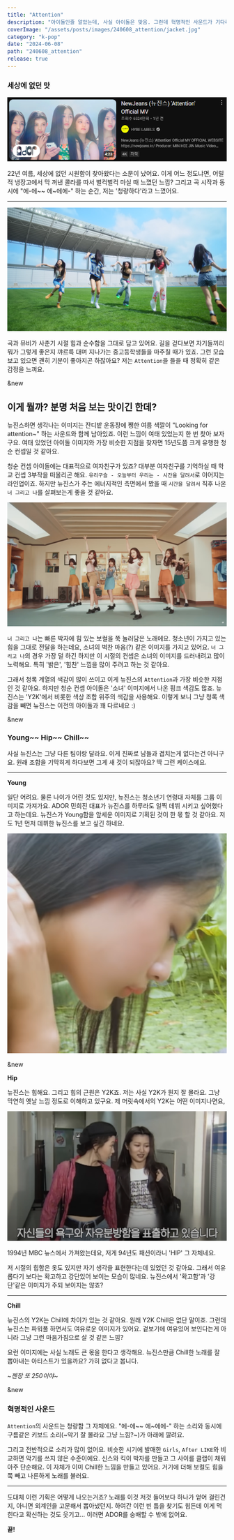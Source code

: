 ```yaml
---
title: "Attention"
description: "아이돌인줄 알았는데, 사실 아이돌은 맞음. 그런데 혁명적인 사운드가 기다리고 있어요."
coverImage: "/assets/posts/images/240608_attention/jacket.jpg"
category: "k-pop"
date: "2024-06-08"
path: "240608_attention"
release: true
---
```


### 세상에 없던 맛

![](/public/assets/posts/images/240608_attention/nwjns-mv-preview.png)

22년 여름, 세상에 없던 시원함이 찾아왔다는 소문이 났어요.
이게 어느 정도냐면, 어릴 적 냉장고에서 막 꺼낸 콜라를 따서 벌컥벌컥 마실 때 느꼈던 느낌?
그리고 곡 시작과 동시에 "에-에~~ 에~에에-" 하는 순간, 저는 '청량하다'라고 느꼈어요.

---

!['Attention' MV](/public/assets/posts/images/240608_attention/attention-mv-1.png)

곡과 뮤비가 사춘기 시절 힘과 순수함을 그대로 담고 있어요.
길을 걷다보면 자기들끼리 뭐가 그렇게 좋은지 꺄르륵 대며 지나가는 중고등학생들을 마주칠 때가 있죠.
그런 모습 보고 있으면 괜히 기분이 좋아지곤 하잖아요? 저는 `Attention`을 들을 때 정확히 같은 감정을 느껴요.

&new

## 이게 뭘까? 분명 처음 보는 맛이긴 한데?

뉴진스하면 생각나는 이미지는 잔디밭 운동장에 쨍한 여름 색깔이
"Looking for attention~" 하는 사운드와 함께 남아있죠.
이런 느낌이 여태 있었는지 한 번 찾아 보자구요.
여태 있었던 아이돌 이미지와 가장 비슷한 지점을 찾자면 15년도쯤 크게 유행한 청순 컨셉일 것 같아요.

청순 컨셉 아이돌에는 대표적으로 여자친구가 있죠?
대부분 여자친구를 기억하실 때 학교 컨셉 3부작을 떠올리곤 해요.
`유리구슬 - 오늘부터 우리는 - 시간을 달려서`로 이어지는 라인업이죠.
하지만 뉴진스가 주는 에너지적인 측면에서 봤을 때 `시간을 달려서` 직후 나온 `너 그리고 나`를 살펴보는게 좋을 것 같아요.

!['너 그리고 나' MV](/public/assets/posts/images/240608_attention/navillera-mv-1.png)

`너 그리고 나`는 빠른 박자에 힘 있는 보컬을 쭉 눌러담은 노래에요.
청소년이 가지고 있는 힘을 그대로 전달을 하는데요, 소녀의 벅찬 마음(?) 같은 이미지를 가지고 있어요.
`너 그리고 나`의 경우 가장 덜 하긴 하지만 이 시절의 컨셉은 소녀의 이미지를 드러내려고 많이 노력해요.
특히 '밝은', '힘찬' 느낌을 많이 주려고 하는 것 같아요.

그래서 청록 계열의 색감이 많이 쓰이고 이게 뉴진스의 `Attention`과 가장 비슷한 지점인 것 같아요.
하지만 청순 컨셉 아이돌은 '소녀' 이미지에서 나온 핑크 색감도 많죠.
뉴진스는 'Y2K'에서 비롯한 색상 조합 위주의 색감을 사용해요.
이렇게 보니 그냥 청록 색감을 빼면 뉴진스는 이전의 아이돌과 꽤 다르네요 :)

&new

### Young~~ Hip~~ Chill~~

사실 뉴진스는 그냥 다른 팀이랑 달라요. 이게 진짜로 남들과 겹치는게 없다는건 아니구요.
원래 조합을 기막히게 하다보면 그게 새 것이 되잖아요? 딱 그런 케이스에요.

---

**Young**

일단 어려요. 물론 나이가 어린 것도 있지만, 뉴진스는 청소년기 연령대 자체를 그룹 이미지로 가져가요.
ADOR 민희진 대표가 뉴진스를 하루라도 일찍 데뷔 시키고 싶어했다고 하는데요.
뉴진스가 Young함을 앞세운 이미지로 기획된 것이 한 몫 할 것 같아요.
저도 1년 먼저 데뷔한 뉴진스를 보고 싶긴 하네요.

![19' 민지](/public/assets/posts/images/240608_attention/minji-1.png)

&new

**Hip**

뉴진스는 힙해요. 그리고 힙의 근원은 Y2K죠. 저는 사실 Y2K가 뭔지 잘 몰라요.
그냥 막연히 옛날 느낌 정도로 이해하고 있구요.
제 머릿속에서의 Y2K는 어떤 이미지나면요,

![MBC 뉴스데스크(1994.09.17)](/public/assets/posts/images/240608_attention/y2k-1.png)

1994년 MBC 뉴스에서 가져왔는데요, 저게 94년도 패션이라니 'HIP' 그 자체네요.

저 시절의 힙함은 옷도 있지만 자기 생각을 표현한다는데 있었던 것 같아요.
그래서 여유롭다기 보다는 확고하고 강단있어 보이는 모습이 많네요.
뉴진스에서 '확고함'과 '강단'같은 이미지가 주되 보이지는 않죠?

---

**Chill**

뉴진스의 Y2K는 Chill에 차이가 있는 것 같아요. 원래 Y2K Chill은 없단 말이죠.
그런데 뉴진스는 파워풀 하면서도 여유로운 이미지가 있어요.
겉보기에 여유있어 보인다는게 아니라 그냥 그런 마음가짐으로 살 것 같은 느낌?

요런 이미지에는 사실 노래도 큰 몫을 한다고 생각해요.
뉴진스만큼 Chill한 노래를 잘 뽑아내는 아티스트가 있을까요? 가히 없다고 봅니다.

~_젠장 또 250이야_~

&new

### 혁명적인 사운드

`Attention`의 사운드는 청량함 그 자체에요.
"에-에~~ 에~에에-" 하는 소리와 동시에 구름같은 키보드 소리(~악기 잘 몰라요 그냥 느낌?~)가 아래에 깔려요.

그리고 전반적으로 소리가 많이 없어요.
비슷한 시기에 발매한 `Girls`, `After LIKE`와 비교하면 악기를 쓰지 않은 수준이에요.
신스와 킥이 박자를 만들고 그 사이를 클랩이 채워 아주 단순해요.
이 자체가 이미 Chill한 느낌을 만들고 있어요.
거기에 더해 보컬도 힘을 쭉 빼고 나른하게 노래를 불러요.

---

도대체 이런 기획은 어떻게 나오는거죠?
노래를 이것 저것 들어보다 하나가 얻어 걸린건지, 아니면 외계인을 고문해서 뽑아냈던지.
하여간 이런 빈 틈을 찾기도 힘든데 이게 먹힌다고 확신하는 것도 웃기고...
이러면 ADOR를 숭배할 수 밖에 없어요.

**끝!**

